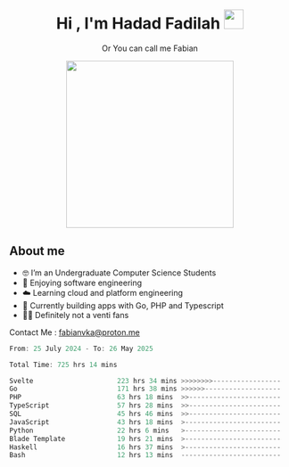 <h1 align="center">Hi , I'm Hadad Fadilah  <img src="https://media.giphy.com/media/hvRJCLFzcasrR4ia7z/giphy.gif" width="35" ></h1>
<p align="center"><span>Or You can call me <span style="font: bold">Fabian</span></p>
<p align="center">
<img src="https://media.tenor.com/78dNivDemDAAAAAi/speech-bubble-venti.gif" width="300"/>    
</p>

##  About me
- 🤓 I’m an Undergraduate Computer Science Students
- 🍰 Enjoying software engineering
- ☁️ Learning cloud and platform engineering
- 🧰 Currently building apps with Go, PHP and Typescript 
- 🏃‍♂️ Definitely not a venti fans

Contact Me : fabianvka@proton.me

<!--START_SECTION:waka-->

```go
From: 25 July 2024 - To: 26 May 2025

Total Time: 725 hrs 14 mins

Svelte                     223 hrs 34 mins >>>>>>>>-----------------   30.56 %
Go                         171 hrs 38 mins >>>>>>-------------------   23.46 %
PHP                        63 hrs 18 mins  >>-----------------------   08.65 %
TypeScript                 57 hrs 28 mins  >>-----------------------   07.86 %
SQL                        45 hrs 46 mins  >>-----------------------   06.26 %
JavaScript                 43 hrs 18 mins  >------------------------   05.92 %
Python                     22 hrs 6 mins   >------------------------   03.02 %
Blade Template             19 hrs 21 mins  >------------------------   02.65 %
Haskell                    16 hrs 37 mins  >------------------------   02.27 %
Bash                       12 hrs 13 mins  -------------------------   01.67 %
```

<!--END_SECTION:waka-->




<!--
**Fadil-Tao/Fadil-Tao** is a ✨ _special_ ✨ repository because its `README.md` (this file) appears on your GitHub profile.


